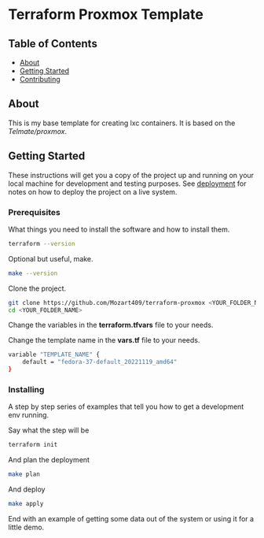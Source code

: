 # Terraform Proxmox Template

## Table of Contents

- [About](#about)
- [Getting Started](#getting_started)
- [Contributing](../CONTRIBUTING.md)

## About <a name = "about"></a>

This is my base template for creating lxc containers. It is based on the <i>Telmate/proxmox</i>.

## Getting Started <a name = "getting_started"></a>

These instructions will get you a copy of the project up and running on your local machine for development and testing purposes. See [deployment](#deployment) for notes on how to deploy the project on a live system.

### Prerequisites

What things you need to install the software and how to install them.

```sh
terraform --version
```

Optional but useful, make.

```sh
make --version
```

Clone the project.

```sh
git clone https://github.com/Mozart409/terraform-proxmox <YOUR_FOLDER_NAME>
cd <YOUR_FOLDER_NAME>
```

Change the variables in the <b>terraform.tfvars</b> file to your needs.

Change the template name in the <b>vars.tf</b> file to your needs.

```sh
variable "TEMPLATE_NAME" {
    default = "fedora-37-default_20221119_amd64"
}
```

### Installing

A step by step series of examples that tell you how to get a development env running.

Say what the step will be

```sh
terraform init
```

And plan the deployment

```sh
make plan
```

And deploy

```sh
make apply
```

End with an example of getting some data out of the system or using it for a little demo.
